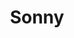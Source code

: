 ---
title: Sonny
url: >-
  https://www.indiegogo.com/projects/sonny-a-portable-bidet-for-eco-conscious-humans/x/17318484#/
categories:
  - 7adab10c-985b-42e2-ab8c-eee35b5a8817
  - a1a4ac88-627d-4bc7-a5b5-d3dcdc10cc43
tags:
  - reduce
description: >-
  Never worry about running out of toilet paper again with Sonny, a sustainable
  alternative to wipes and paper for better hygiene and a greener planet.
image: null
blueprint: action

---